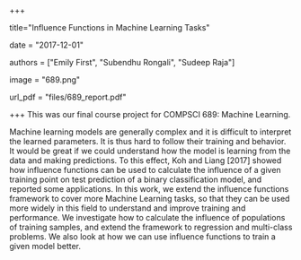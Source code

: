 +++

title="Influence Functions in Machine Learning Tasks"

date = "2017-12-01"

authors = ["Emily First", "Subendhu Rongali", "Sudeep Raja"]

image = "689.png"

url_pdf = "files/689_report.pdf"

+++
This was our final course project for COMPSCI 689: Machine Learning. 

Machine learning models are generally complex and it is difficult to interpret the learned parameters. It is thus hard to follow their training and behavior. It would be great if we could understand how the model is learning from the data and making predictions. To this effect, Koh and Liang [2017] showed how influence functions can be used to calculate the influence of a given training point on test prediction of a binary classification model, and reported some applications. In this work, we extend the influence functions framework to cover more Machine Learning tasks, so that they can be used more widely in this field to understand and improve training and performance. We investigate how to calculate the influence of populations of training samples, and extend the framework to regression and multi-class problems. We also look at how we can use influence functions to train a given model better.
